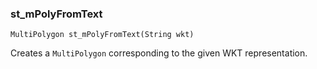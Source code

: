 ### st_mPolyFromText
`MultiPolygon st_mPolyFromText(String wkt)`

Creates a `MultiPolygon` corresponding to the given WKT representation.
